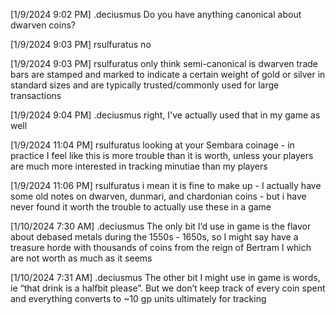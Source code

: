 
[1/9/2024 9:02 PM] .deciusmus
Do you have anything canonical about dwarven coins?


[1/9/2024 9:03 PM] rsulfuratus
no


[1/9/2024 9:03 PM] rsulfuratus
only think semi-canonical is dwarven trade bars are stamped and marked to indicate a certain weight of gold or silver in standard sizes and are typically trusted/commonly used for large transactions


[1/9/2024 9:04 PM] .deciusmus
right, I've actually used that in my game as well


[1/9/2024 11:04 PM] rsulfuratus
looking at your Sembara coinage - in practice I feel like this is more trouble than it is worth, unless your players are much more interested in tracking minutiae than my players


[1/9/2024 11:06 PM] rsulfuratus
i mean it is fine to make up - I actually have some old notes on dwarven, dunmari, and chardonian coins - but i have never found it worth the trouble to actually use these in a game


[1/10/2024 7:30 AM] .deciusmus
The only bit I’d use in game is the flavor about debased metals during the 1550s - 1650s, so I might say have a treasure horde with thousands of coins from the reign of Bertram I which are not worth as much as it seems


[1/10/2024 7:31 AM] .deciusmus
The other bit I might use in game is words, ie “that drink is a halfbit please”. But we don’t keep track of every coin spent and everything converts to ~10 gp units ultimately for tracking


